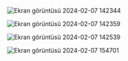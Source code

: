 ![Ekran görüntüsü 2024-02-07 142344](https://github.com/nurgumus/bats-powerBI/assets/108015878/af7ea1f4-3526-4413-911d-118b6d497177)

![Ekran görüntüsü 2024-02-07 142359](https://github.com/nurgumus/bats-powerBI/assets/108015878/60ff142f-8996-473d-a876-c8cfc261b9e0)

![Ekran görüntüsü 2024-02-07 142539](https://github.com/nurgumus/bats-powerBI/assets/108015878/65e3d370-f574-4330-bbc6-87b5dd4b2b74)

![Ekran görüntüsü 2024-02-07 154701](https://github.com/nurgumus/bats-powerBI/assets/108015878/95b4ee74-06e8-43ab-8334-b14bdd06c8a6)
